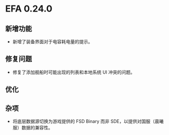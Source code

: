 # EFA 0.24.0

## 新增功能

- 新增了装备界面对于电容耗电量的提示。

## 修复问题

- 修复了添加舰船时可能出现的列表和本地系统 UI 冲突的问题。

## 优化

## 杂项

- 将底层数据源切换为游戏提供的 FSD Binary 而非 SDE，以提供对国服（晨曦服）数据的兼容性。
